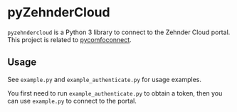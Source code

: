 # pyZehnderCloud

`pyzehndercloud` is a Python 3 library to connect to the Zehnder Cloud portal. This project is related to [pycomfoconnect](https://github.com/michaelarnauts/comfoconnect).

## Usage

See `example.py` and `example_authenticate.py` for usage examples. 

You first need to run `example_authenticate.py` to obtain a token, then you can use `example.py` to connect to the portal.